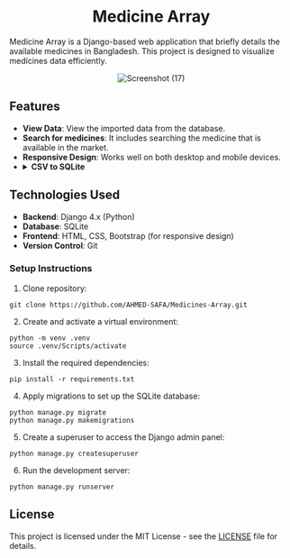 <h1 align="center">Medicine Array</h1>

Medicine Array is a Django-based web application that briefly details the available medicines in Bangladesh. This project is designed to visualize medicines data efficiently.

<div align="center">

  ![Screenshot (17)](https://github.com/user-attachments/assets/e3f882ea-8cc3-40e2-ab1d-6f9d84386434)

</div>

## Features

- **View Data**: View the imported data from the database.
- **Search for medicines**: It includes searching the medicine that is available in the market.
- **Responsive Design**: Works well on both desktop and mobile devices.
-
  <details>
  <summary>
      <strong>CSV to SQLite</strong>
  </summary>
  <br> 
    Used a CSV file to import data directly into the SQLite database. For medicine data below dataset is used. 
    <pre><code>https://www.kaggle.com/discussions/general/311821</code></pre>
  </br>
  </details>
  
<h2>Technologies Used</h2>

<ul>
  <li><strong>Backend</strong>: Django 4.x (Python)</li>
  <li><strong>Database</strong>: SQLite</li>
  <li><strong>Frontend</strong>: HTML, CSS, Bootstrap (for responsive design)</li>
  <li><strong>Version Control</strong>: Git</li>
</ul>
  

### Setup Instructions

1. Clone repository:
<pre><code>git clone https://github.com/AHMED-SAFA/Medicines-Array.git</code></pre>

2. Create and activate a virtual environment:
<pre><code>python -m venv .venv
source .venv/Scripts/activate</code></pre>

3. Install the required dependencies:
<pre><code>pip install -r requirements.txt</code></pre>

4. Apply migrations to set up the SQLite database:
<pre><code>python manage.py migrate
python manage.py makemigrations</code></pre>

5. Create a superuser to access the Django admin panel:
<pre><code>python manage.py createsuperuser</code></pre>

6. Run the development server:
<pre><code>python manage.py runserver</code></pre>

<h2>License</h2>
<p>This project is licensed under the MIT License - see the <a href="LICENSE">LICENSE</a> file for details.</p>
